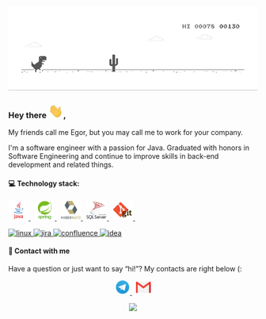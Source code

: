 <!DOCTYPE html>
<html lang="en">
<head>
    <meta charset="UTF-8">
</head>
<body>
    <div class="header">
        <img src="header/dino.gif" alt="dino"/>
    </div>
    <div class="main">
        <h3>Hey there <img src="main/greeting/wave.gif" alt="hand" width="30px"/>,</h3>
        <p>My friends call me Egor, but you may call me to work for your company.</p>
        <p>
            I'm a software engineer with a passion for Java. Graduated with honors in Software Engineering and continue to improve skills in back-end development and related things.
        </p>
        <h4>💻 Technology stack:</h4>
        <p>
            <a href="https://www.java.com" target="_blank">
                <img src="main/tech-stack/java.png" alt="Java" width="41" height="41" />
            </a>&nbsp;
            <a href="https://spring.io/" target="_blank">
                <img src="main/tech-stack/spring.png" alt="Spring" width="41" height="41" />
            </a>&nbsp;
            <a href="https://hibernate.org/" target="_blank">
                <img src="main/tech-stack/hibernate.png" alt="Hibernate" width="41" height="41" />
            </a>&nbsp;
            <a href="https://microsoft.com/sqlserver/" target="_blank">
                <img src="main/tech-stack/sql-server.png" alt="SQL Server" width="41" height="41" />
            </a>&nbsp;
            <a href="https://git-scm.com/" target="_blank">
                <img src="main/tech-stack/git.png" alt="Git" width="41" height="41" />
            </a>&nbsp;
        </p>
        <p>
            <a href="https://www.linux.org/" target="_blank">
                <img src="https://img.shields.io/badge/Linux-informational?style=flat&logo=linux&logoColor=black&color=white" alt="linux"/>
            </a>
            <a href="https://www.atlassian.com/software/jira" target="_blank">
                <img src="https://img.shields.io/badge/JIRA-informational?style=flat&logo=jira&logoColor=black&color=white" alt="jira"/>
            </a>
            <a href="https://www.atlassian.com/software/confluence" target="_blank">
                <img src="https://img.shields.io/badge/Confluence-informational?style=flat&logo=Confluence&logoColor=black&color=white" alt="confluence"/>
            </a>
            <a href="https://www.jetbrains.com/idea/" target="_blank">
                <img src="https://img.shields.io/badge/IDEA-informational?style=flat&logo=intellij-idea&logoColor=black&color=white" alt="idea"/>
            </a>
        </p>
    </div>
    <div class="contacts">
        <h4>💬 Contact with me</h4>
        <p>Have a question or just want to say “hi!”? My contacts are right below (:</p>
        <p align="center">
            <a href="https://t.me/makhlovegor_work">
                <img height="30" src="contacts/telegram.png">
            </a>&nbsp;
            <a href="mailto: makhlov.egor.work@gmail.com">
                <img height="30" src="contacts/gmail.png">
            </a>
        </p>
        <p align="center">
            <img src="https://komarev.com/ghpvc/?username=makhlov&color=green"/>
        </p>
    </div>
</body>